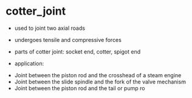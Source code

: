 # cotter\_joint



* used to joint two axial roads
* undergoes tensile and compressive forces
* parts of cotter joint: socket end, cotter, spigot end


* application:
- Joint between the piston rod and the 
crosshead of a steam engine
- Joint between the slide spindle and the fork 
of the valve mechanism
- Joint between the piston rod and the tail or 
pump ro
